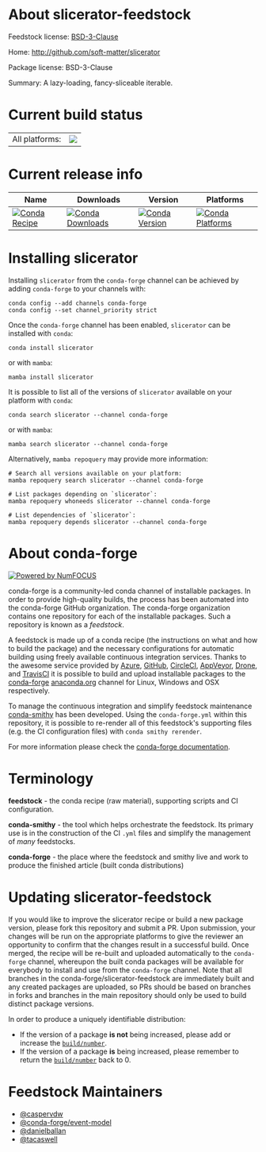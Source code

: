 About slicerator-feedstock
==========================

Feedstock license: [BSD-3-Clause](https://github.com/conda-forge/slicerator-feedstock/blob/main/LICENSE.txt)

Home: http://github.com/soft-matter/slicerator

Package license: BSD-3-Clause

Summary: A lazy-loading, fancy-sliceable iterable.

Current build status
====================


<table><tr><td>All platforms:</td>
    <td>
      <a href="https://dev.azure.com/conda-forge/feedstock-builds/_build/latest?definitionId=4579&branchName=main">
        <img src="https://dev.azure.com/conda-forge/feedstock-builds/_apis/build/status/slicerator-feedstock?branchName=main">
      </a>
    </td>
  </tr>
</table>

Current release info
====================

| Name | Downloads | Version | Platforms |
| --- | --- | --- | --- |
| [![Conda Recipe](https://img.shields.io/badge/recipe-slicerator-green.svg)](https://anaconda.org/conda-forge/slicerator) | [![Conda Downloads](https://img.shields.io/conda/dn/conda-forge/slicerator.svg)](https://anaconda.org/conda-forge/slicerator) | [![Conda Version](https://img.shields.io/conda/vn/conda-forge/slicerator.svg)](https://anaconda.org/conda-forge/slicerator) | [![Conda Platforms](https://img.shields.io/conda/pn/conda-forge/slicerator.svg)](https://anaconda.org/conda-forge/slicerator) |

Installing slicerator
=====================

Installing `slicerator` from the `conda-forge` channel can be achieved by adding `conda-forge` to your channels with:

```
conda config --add channels conda-forge
conda config --set channel_priority strict
```

Once the `conda-forge` channel has been enabled, `slicerator` can be installed with `conda`:

```
conda install slicerator
```

or with `mamba`:

```
mamba install slicerator
```

It is possible to list all of the versions of `slicerator` available on your platform with `conda`:

```
conda search slicerator --channel conda-forge
```

or with `mamba`:

```
mamba search slicerator --channel conda-forge
```

Alternatively, `mamba repoquery` may provide more information:

```
# Search all versions available on your platform:
mamba repoquery search slicerator --channel conda-forge

# List packages depending on `slicerator`:
mamba repoquery whoneeds slicerator --channel conda-forge

# List dependencies of `slicerator`:
mamba repoquery depends slicerator --channel conda-forge
```


About conda-forge
=================

[![Powered by
NumFOCUS](https://img.shields.io/badge/powered%20by-NumFOCUS-orange.svg?style=flat&colorA=E1523D&colorB=007D8A)](https://numfocus.org)

conda-forge is a community-led conda channel of installable packages.
In order to provide high-quality builds, the process has been automated into the
conda-forge GitHub organization. The conda-forge organization contains one repository
for each of the installable packages. Such a repository is known as a *feedstock*.

A feedstock is made up of a conda recipe (the instructions on what and how to build
the package) and the necessary configurations for automatic building using freely
available continuous integration services. Thanks to the awesome service provided by
[Azure](https://azure.microsoft.com/en-us/services/devops/), [GitHub](https://github.com/),
[CircleCI](https://circleci.com/), [AppVeyor](https://www.appveyor.com/),
[Drone](https://cloud.drone.io/welcome), and [TravisCI](https://travis-ci.com/)
it is possible to build and upload installable packages to the
[conda-forge](https://anaconda.org/conda-forge) [anaconda.org](https://anaconda.org/)
channel for Linux, Windows and OSX respectively.

To manage the continuous integration and simplify feedstock maintenance
[conda-smithy](https://github.com/conda-forge/conda-smithy) has been developed.
Using the ``conda-forge.yml`` within this repository, it is possible to re-render all of
this feedstock's supporting files (e.g. the CI configuration files) with ``conda smithy rerender``.

For more information please check the [conda-forge documentation](https://conda-forge.org/docs/).

Terminology
===========

**feedstock** - the conda recipe (raw material), supporting scripts and CI configuration.

**conda-smithy** - the tool which helps orchestrate the feedstock.
                   Its primary use is in the construction of the CI ``.yml`` files
                   and simplify the management of *many* feedstocks.

**conda-forge** - the place where the feedstock and smithy live and work to
                  produce the finished article (built conda distributions)


Updating slicerator-feedstock
=============================

If you would like to improve the slicerator recipe or build a new
package version, please fork this repository and submit a PR. Upon submission,
your changes will be run on the appropriate platforms to give the reviewer an
opportunity to confirm that the changes result in a successful build. Once
merged, the recipe will be re-built and uploaded automatically to the
`conda-forge` channel, whereupon the built conda packages will be available for
everybody to install and use from the `conda-forge` channel.
Note that all branches in the conda-forge/slicerator-feedstock are
immediately built and any created packages are uploaded, so PRs should be based
on branches in forks and branches in the main repository should only be used to
build distinct package versions.

In order to produce a uniquely identifiable distribution:
 * If the version of a package **is not** being increased, please add or increase
   the [``build/number``](https://docs.conda.io/projects/conda-build/en/latest/resources/define-metadata.html#build-number-and-string).
 * If the version of a package **is** being increased, please remember to return
   the [``build/number``](https://docs.conda.io/projects/conda-build/en/latest/resources/define-metadata.html#build-number-and-string)
   back to 0.

Feedstock Maintainers
=====================

* [@caspervdw](https://github.com/caspervdw/)
* [@conda-forge/event-model](https://github.com/orgs/conda-forge/teams/event-model/)
* [@danielballan](https://github.com/danielballan/)
* [@tacaswell](https://github.com/tacaswell/)

